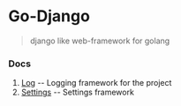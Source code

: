 # Go-Django
> django like web-framework for golang

### Docs
1. [Log](https://godoc.org/github.com/kittuov/go-django/utils/log) -- Logging framework for the project
2. [Settings](https://godoc.org/github.com/kittuov/go-django/core/settings) -- Settings framework 